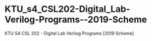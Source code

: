 # KTU_s4_CSL202-Digital_Lab-Verilog-Programs--2019-Scheme
KTU S4 CSL 202 - Digital Lab Verilog Programs [2019 Scheme]
